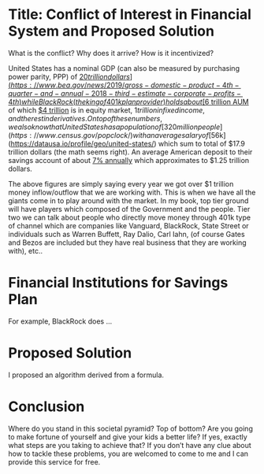# Title: Conflict of Interest in Financial System and Proposed Solution

What is the conflict? Why does it arrive? How is it incentivized?

United States has a nominal GDP (can also be measured by purchasing power parity, PPP) of [$20 trillion dollars](https://www.bea.gov/news/2019/gross-domestic-product-4th-quarter-and-annual-2018-third-estimate-corporate-profits-4th) while BlackRock (the king of 401k plan provider) holds about [$6 trillion AUM](https://www.marketwatch.com/story/blackrocks-assets-fall-below-6-trillion-mark-2019-01-16) of which [$4 trillion](http://ir.blackrock.com/Cache/1001247206.PDF?O=PDF&T=&Y=&D=&FID=1001247206&iid=4048287) is in equity market, $1 trillion in fixed income, and the rest in derivatives. On top of these numbers, we also know that United States has a population of [320 million people](https://www.census.gov/popclock/) with an average salary of [$56k](https://datausa.io/profile/geo/united-states/) which sum to total of $17.9 trillion dollars (the math seems right). An average American deposit to their savings account of about [7% annually](https://smartasset.com/retirement/average-401k-balance-by-age) which approximates to $1.25 trillion dollars. 

The above figures are simply saying every year we got over $1 trillion money inflow/outflow that we are working with. This is when we have all the giants come in to play around with the market. In my book, top tier ground will have players which composed of the Government and the people. Tier two we can talk about people who directly move money through 401k type of channel which are companies like Vanguard, BlackRock, State Street or individuals such as Warren Buffett, Ray Dalio, Carl Iahn, (of course Gates and Bezos are included but they have real business that they are working with), etc..

# Financial Institutions for Savings Plan

For example, BlackRock does ...

# Proposed Solution

I proposed an algorithm derived from a formula. 

# Conclusion

Where do you stand in this societal pyramid? Top of bottom? Are you going to make fortune of yourself and give your kids a better life? If yes, exactly what steps are you taking to achieve that? If you don’t have any clue about how to tackle these problems, you are welcomed to come to me and I can provide this service for free. 
